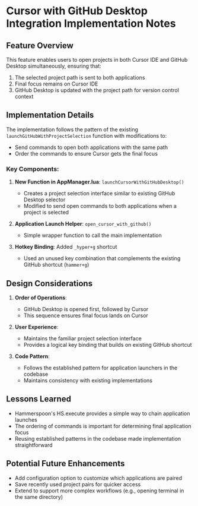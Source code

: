 # Cursor with GitHub Desktop Integration Implementation Notes

## Feature Overview

This feature enables users to open projects in both Cursor IDE and GitHub Desktop simultaneously, ensuring that:
1. The selected project path is sent to both applications
2. Final focus remains on Cursor IDE
3. GitHub Desktop is updated with the project path for version control context

## Implementation Details

The implementation follows the pattern of the existing `launchGitHubWithProjectSelection` function with modifications to:
- Send commands to open both applications with the same path
- Order the commands to ensure Cursor gets the final focus

### Key Components:

1. **New Function in AppManager.lua**: `launchCursorWithGitHubDesktop()`
   - Creates a project selection interface similar to existing GitHub Desktop selector
   - Modified to send open commands to both applications when a project is selected

2. **Application Launch Helper**: `open_cursor_with_github()`
   - Simple wrapper function to call the main implementation

3. **Hotkey Binding**: Added `_hyper+g` shortcut
   - Used an unused key combination that complements the existing GitHub shortcut (`hammer+g`)

## Design Considerations

1. **Order of Operations**:
   - GitHub Desktop is opened first, followed by Cursor
   - This sequence ensures final focus lands on Cursor

2. **User Experience**:
   - Maintains the familiar project selection interface
   - Provides a logical key binding that builds on existing GitHub shortcut

3. **Code Pattern**:
   - Follows the established pattern for application launchers in the codebase
   - Maintains consistency with existing implementations

## Lessons Learned

- Hammerspoon's HS.execute provides a simple way to chain application launches
- The ordering of commands is important for determining final application focus
- Reusing established patterns in the codebase made implementation straightforward

## Potential Future Enhancements

- Add configuration option to customize which applications are paired
- Save recently used project pairs for quicker access
- Extend to support more complex workflows (e.g., opening terminal in the same directory) 

